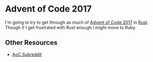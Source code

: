 # Advent of Code 2017 

I'm going to try to get through as much of [Advent of Code 2017](http://adventofcode.com/2017) in [Rust](https://www.rust-lang.org/). Though if I get frustrated with Rust enough I might move to Ruby. 

## Other Resources

- [AoC Subreddit](https://www.reddit.com/r/adventofcode/)
